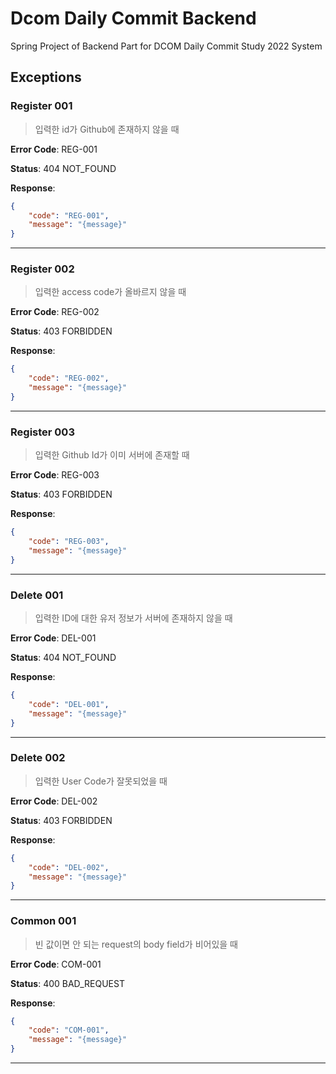 # Dcom Daily Commit Backend

Spring Project of Backend Part for DCOM Daily Commit Study 2022 System

## Exceptions

### Register 001

> 입력한 id가 Github에 존재하지 않을 때

**Error Code**: REG-001

**Status**: 404 NOT_FOUND

**Response**: 
```json
{
    "code": "REG-001",
    "message": "{message}"
}
```

---
### Register 002

> 입력한 access code가 올바르지 않을 때

**Error Code**: REG-002

**Status**: 403 FORBIDDEN

**Response**:
```json
{
    "code": "REG-002",
    "message": "{message}"
}
```

---
### Register 003

> 입력한 Github Id가 이미 서버에 존재할 때 

**Error Code**: REG-003

**Status**: 403 FORBIDDEN

**Response**:
```json
{
    "code": "REG-003",
    "message": "{message}"
}
```

---
### Delete 001

> 입력한 ID에 대한 유저 정보가 서버에 존재하지 않을 때

**Error Code**: DEL-001

**Status**: 404 NOT_FOUND

**Response**:
```json
{
    "code": "DEL-001",
    "message": "{message}"
}
```

---
### Delete 002

> 입력한 User Code가 잘못되었을 때

**Error Code**: DEL-002

**Status**: 403 FORBIDDEN

**Response**:
```json
{
    "code": "DEL-002",
    "message": "{message}"
}
```

---
### Common 001

> 빈 값이면 안 되는 request의 body field가 비어있을 때

**Error Code**: COM-001

**Status**: 400 BAD_REQUEST

**Response**:
```json
{
    "code": "COM-001",
    "message": "{message}"
}
```

---